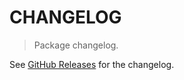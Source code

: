 # CHANGELOG

> Package changelog.

See [GitHub Releases](https://github.com/stdlib-js/stats-base-dnanstdevch/releases) for the changelog.